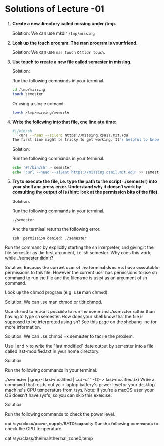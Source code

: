 # Solutions of Lecture -01

###
1. **Create a new directory called missing under /tmp.**

    Solution: We can use mkdir ```/tmp/missing``` 

2. **Look up the touch program. The man program is your friend.**

    Solution: We can use ```man touch``` or ```tldr touch```.

3. **Use touch to create a new file called semester in missing.**

    Solution:

    Run the following commands in your terminal.

    ```bash
    cd /tmp/missing
    touch semester
    ```

    Or using a single comand.

    ```bash
    touch /tmp/missing/semester
    ```

4. **Write the following into that file, one line at a time:**

    ```bash
    #!/bin/sh
    ```curl --head --silent https://missing.csail.mit.edu
    The first line might be tricky to get working. It's helpful to know that # starts a comment in Bash, and ! has a special meaning even within double-quoted (") strings. Bash treats single-quoted strings (') differently: they will do the trick in this case. See the Bash quoting manual page for more information.```
    ```

    Solution:

    Run the following commands in your terminal.

    ```bash
    echo '#!/bin/sh' > semester
    echo 'curl --head --silent https://missing.csail.mit.edu' >> semester
    ```

5. **Try to execute the file, i.e. type the path to the script (./semester) into your shell and press enter. Understand why it doesn't work by consulting the output of ls (hint: look at the permission bits of the file).**

    Solution:

    Run the following commands in your terminal.

    ```bash
    ./semester
    ```

    And the terminal returns the following error.

    ```bash 
    zsh: permission denied: ./semester
    ```

Run the command by explicitly starting the sh interpreter, and giving it the file semester as the first argument, i.e. sh semester. Why does this work, while ./semester didn't?

Solution: Because the current user of the terminal does not have executable permissions to this file. However the current user has permssions to use sh command to run the file and the filename is used as an argument of sh command.

Look up the chmod program (e.g. use man chmod).

Solution: We can use man chmod or tldr chmod.

Use chmod to make it possible to run the command ./semester rather than having to type sh semester. How does your shell know that the file is supposed to be interpreted using sh? See this page on the shebang line for more information.

Solution: We can use chmod +x semester to tackle the problem.

Use | and > to write the "last modified" date output by semester into a file called last-modified.txt in your home directory.

Solution:

Run the following commands in your terminal.

./semester | grep -i last-modified | cut -d' ' -f2- > last-modified.txt
Write a command that reads out your laptop battery's power level or your desktop machine's CPU temperature from /sys. Note: if you're a macOS user, your OS doesn't have sysfs, so you can skip this exercise.

Solution:

Run the following commands to check the power level.

cat /sys/class/power_supply/BAT0/capacity
Run the following commands to check the CPU temperature.

cat /sys/class/thermal/thermal_zone0/temp